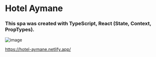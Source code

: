 # Hotel Aymane

### This spa was created with TypeScript, React (State, Context, PropTypes).

![image](https://user-images.githubusercontent.com/101521194/223968293-16907fca-c9d7-4ea2-b29e-79cd012acf86.png)

https://hotel-aymane.netlify.app/
